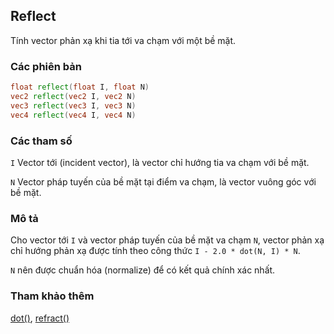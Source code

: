 ## Reflect
Tính vector phản xạ khi tia tới va chạm với một bề mặt.

### Các phiên bản
```glsl
float reflect(float I, float N)  
vec2 reflect(vec2 I, vec2 N)  
vec3 reflect(vec3 I, vec3 N)  
vec4 reflect(vec4 I, vec4 N)
```

### Các tham số
```I``` Vector tới (incident vector), là vector chỉ hướng tia va chạm với bề mặt.

```N``` Vector pháp tuyến của bề mặt tại điểm va chạm, là vector vuông góc với bề mặt.

### Mô tả
Cho vector tới ```I``` và vector pháp tuyến của bề mặt va chạm ```N```, vector phản xạ chỉ hướng phản xạ được tính theo công thức ```I - 2.0 * dot(N, I) * N```.

```N``` nên được chuẩn hóa (normalize) để có kết quả chính xác nhất.

### Tham khảo thêm

[dot()](/glossary/?lan=vi&search=dot), [refract()](/glossary/?lan=vi&search=refract)
